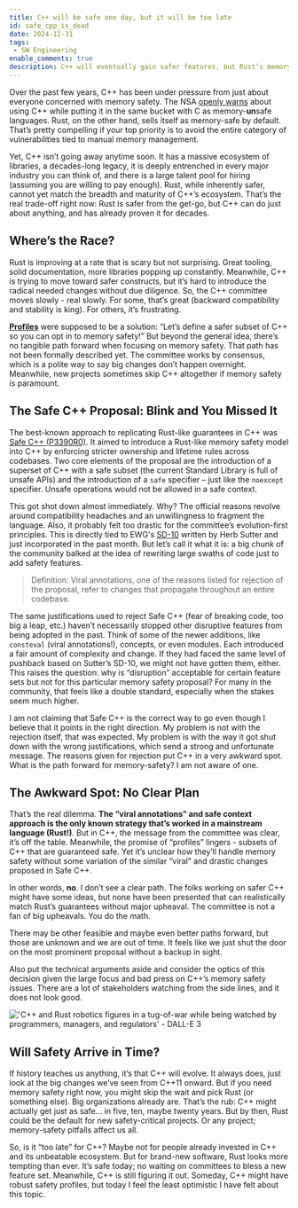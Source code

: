 ```yaml
---
title: C++ will be safe one day, but it will be too late
id: safe_cpp_is_dead
date: 2024-12-31
tags:
 - SW Engineering
enable_comments: true
description: C++ will eventually gain safer features, but Rust’s memory safety model is already here; and flourishing. In this article, we explore why C++ might arrive too late to the secure-systems party, despite its vast legacy ecosystem.
---
```


Over the past few years, C++ has been under pressure from just about everyone concerned with memory safety. The NSA [openly warns](https://www.nsa.gov/Press-Room/Press-Releases-Statements/Press-Release-View/article/3608324/us-and-international-partners-issue-recommendations-to-secure-software-products/#:~:text=Recommended%20memory%20safe%20programming%20languages,integrating%20them%20into%20their%20workflows.) about using C++ while putting it in the same bucket with C as memory-**un**safe languages. Rust, on the other hand, sells itself as memory-safe by default. That’s pretty compelling if your top priority is to avoid the entire category of vulnerabilities tied to manual memory management.

Yet, C++ isn’t going away anytime soon. It has a massive ecosystem of libraries, a decades-long legacy, it is deeply entrenched in every major industry you can think of, and there is a large talent pool for hiring (assuming you are willing to pay enough). Rust, while inherently safer, cannot yet match the breadth and maturity of C++’s ecosystem. That’s the real trade-off right now: Rust is safer from the get-go, but C++ can do just about anything, and has already proven it for decades.

## Where’s the Race?

Rust is improving at a rate that is scary but not surprising. Great tooling, solid documentation, more libraries popping up constantly. Meanwhile, C++ is trying to move toward safer constructs, but it’s hard to introduce the radical needed changes without due diligence. So, the C++ committee moves slowly - real slowly. For some, that’s great (backward compatibility and stability is king). For others, it’s frustrating.

[**Profiles**](https://github.com/BjarneStroustrup/profiles) were supposed to be a solution: “Let’s define a safer subset of C++ so you can opt in to memory safety!” But beyond the general idea, there’s no tangible path forward when focusing on memory safety. That path has not been formally described yet. The committee works by consensus, which is a polite way to say big changes don’t happen overnight. Meanwhile, new projects sometimes skip C++ altogether if memory safety is paramount.

## The Safe C++ Proposal: Blink and You Missed It

The best-known approach to replicating Rust-like guarantees in C++ was [Safe C++ (P3390R0)](https://www.open-std.org/jtc1/sc22/wg21/docs/papers/2024/p3390r0.html). It aimed to introduce a Rust-like memory safety model into C++ by enforcing stricter ownership and lifetime rules across codebases. Two core elements of the proposal are the introduction of a superset of C++ with a safe subset (the current Standard Library is full of unsafe APIs) and the introduction of a `safe` specifier – just like the `noexcept` specifier. Unsafe operations would not be allowed in a safe context.

This got shot down almost immediately. Why? The official reasons revolve around compatibility headaches and an unwillingness to fragment the language. Also, it probably felt too drastic for the committee’s evolution-first principles. This is directly tied to EWG's [SD-10](https://isocpp.org/std/standing-documents/sd-10-language-evolution-principles) written by Herb Sutter and just incorporated in the past month. But let’s call it what it is: a big chunk of the community balked at the idea of rewriting large swaths of code just to add safety features. 

> Definition: Viral annotations, one of the reasons listed for rejection of the proposal, refer to changes that propagate throughout an entire codebase.

The same justifications used to reject Safe C++ (fear of breaking code, too big a leap, etc.) haven’t necessarily stopped other disruptive features from being adopted in the past. Think of some of the newer additions, like `consteval` (viral annotations!), concepts, or even modules. Each introduced a fair amount of complexity and change. If they had faced the same level of pushback based on Sutter’s SD-10, we might not have gotten them, either. This raises the question: why is “disruption” acceptable for certain feature sets but not for this particular memory safety proposal? For many in the community, that feels like a double standard, especially when the stakes seem much higher.

I am not claiming that Safe C++ is the correct way to go even though I believe that it points in the right direction. My problem is not with the rejection itself, that was expected. My problem is with the way it got shut down with the wrong justifications, which send a strong and unfortunate message. The reasons given for rejection put C++ in a very awkward spot. What is the path forward for memory-safety? I am not aware of one.

## The Awkward Spot: No Clear Plan

That’s the real dilemma. **The “viral annotations” and safe context approach is the only known strategy that’s worked in a mainstream language (Rust!)**. But in C++, the message from the committee was clear, it’s off the table. Meanwhile, the promise of “profiles” lingers - subsets of C++ that are guaranteed safe. Yet it’s unclear how they’ll handle memory safety without some variation of the similar “viral” and drastic changes proposed in Safe C++.

In other words, **no**. I don’t see a clear path. The folks working on safer C++ might have some ideas, but none have been presented that can realistically match Rust’s guarantees without major upheaval. The committee is not a fan of big upheavals. You do the math.

There may be other feasible and maybe even better paths forward, but those are unknown and we are out of time. It feels like we just shut the door on the most prominent proposal without a backup in sight.

Also put the technical arguments aside and consider the optics of this decision given the large focus and bad press on C++’s memory safety issues. There are a lot of stakeholders watching from the side lines, and it does not look good.

![](/images/posts/safe_cpp_is_dead/tug-of-war.png "'C++ and Rust robotics figures in a tug-of-war while being watched by programmers, managers, and regulators' - DALL-E 3")

## Will Safety Arrive in Time?

If history teaches us anything, it’s that C++ will evolve. It always does, just look at the big changes we’ve seen from C++11 onward. But if you need memory safety right now, you might skip the wait and pick Rust (or something else). Big organizations already are. That’s the rub: C++ might actually get just as safe… in five, ten, maybe twenty years. But by then, Rust could be the default for new safety-critical projects. Or any project; memory-safety pitfalls affect us all.

So, is it “too late” for C++? Maybe not for people already invested in C++ and its unbeatable ecosystem. But for brand-new software, Rust looks more tempting than ever. It’s safe today; no waiting on committees to bless a new feature set. Meanwhile, C++ is still figuring it out. Someday, C++ might have robust safety profiles, but today I feel the least optimistic I have felt about this topic.
